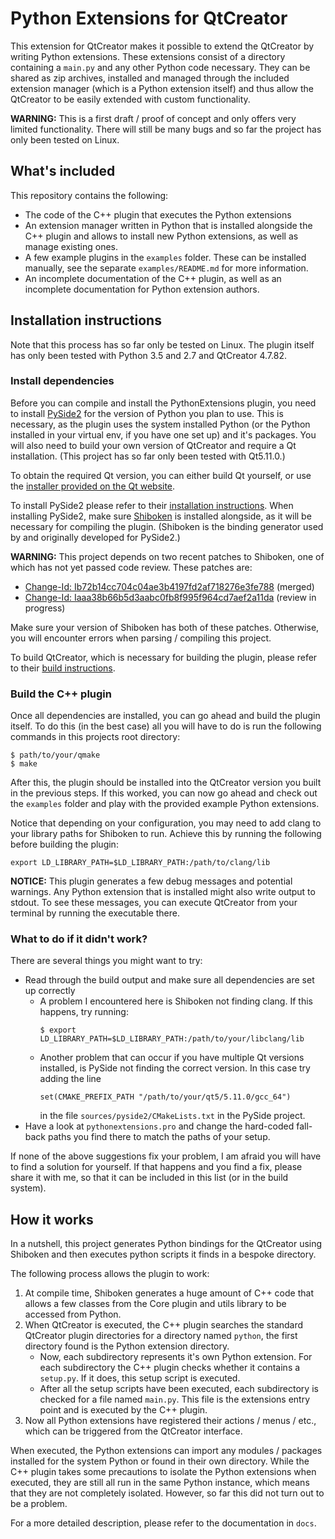 # Python Extensions for QtCreator

This extension for QtCreator makes it possible to extend the QtCreator by writing Python extensions.
These extensions consist of a directory containing a `main.py` and any other Python code necessary.
They can be shared as zip archives, installed and managed through the included extension manager
(which is a Python extension itself) and thus allow the QtCreator to be easily extended with
custom functionality.

**WARNING:** This is a first draft / proof of concept and only offers very limited functionality.
There will still be many bugs and so far the project has only been tested on Linux.


## What's included
This repository contains the following:

 * The code of the C++ plugin that executes the Python extensions
 * An extension manager written in Python that is installed alongside the C++ plugin and allows to
   install new Python extensions, as well as manage existing ones.
 * A few example plugins in the `examples` folder. These can be installed manually, see the
   separate `examples/README.md` for more information.
 * An incomplete documentation of the C++ plugin, as well as an incomplete documentation for Python
   extension authors.

## Installation instructions
Note that this process has so far only be tested on Linux. The plugin itself has only been tested
with Python 3.5 and 2.7 and QtCreator 4.7.82.

### Install dependencies
Before you can compile and install the PythonExtensions plugin, you need to install [PySide2](https://pyside.org)
for the version of Python you plan to use. This is necessary, as the plugin uses the system installed
Python (or the Python installed in your virtual env, if you have one set up) and it's packages. You
will also need to build your own version of QtCreator and require a Qt installation. (This
project has so far only been tested with Qt5.11.0.)

To obtain the required Qt version, you can either build Qt yourself, or use the
[installer provided on the Qt website](https://www.qt.io/download).

To install PySide2 please refer to their [installation instructions](http://wiki.qt.io/Qt_for_Python/GettingStarted).
When installing PySide2, make sure [Shiboken](https://doc.qt.io/qtforpython/shiboken2/contents.html)
is installed alongside, as it will be necessary for compiling the plugin. (Shiboken is the binding
generator used by and originally developed for PySide2.)

**WARNING:** This project depends on two recent patches to Shiboken, one of which has not yet passed
code review. These patches are:

 * [Change-Id: Ib72b14cc704c04ae3b4197fd2af718276e3fe788](https://codereview.qt-project.org/#/c/234966/4)
   (merged)
 * [Change-Id: Iaaa38b66b5d3aabc0fb8f995f964cd7aef2a11da](https://codereview.qt-project.org/#/c/235072/)
   (review in progress)

Make sure your version of Shiboken has both of these patches. Otherwise, you will encounter errors
when parsing / compiling this project.

To build QtCreator, which is necessary for building the plugin, please refer to their
[build instructions](https://doc-snapshots.qt.io/qtcreator-extending/getting-and-building.html).

### Build the C++ plugin
Once all dependencies are installed, you can go ahead and build the plugin itself. To do this (in
the best case) all you will have to do is run the following commands in this projects root directory:
```
$ path/to/your/qmake
$ make
```
After this, the plugin should be installed into the QtCreator version you built in the previous
steps. If this worked, you can now go ahead and check out the `examples` folder and play with the
provided example Python extensions.

Notice that depending on your configuration, you may need to add clang to your library paths for
Shiboken to run. Achieve this by running the following before building the plugin:
```
export LD_LIBRARY_PATH=$LD_LIBRARY_PATH:/path/to/clang/lib
```

**NOTICE:** This plugin generates a few debug messages and potential warnings. Any Python extension
that is installed might also write output to stdout. To see these messages, you can execute
QtCreator from your terminal by running the executable there.

### What to do if it didn't work?
There are several things you might want to try:

 * Read through the build output and make sure all dependencies are set up correctly
   - A problem I encountered here is Shiboken not finding clang. If this happens, try running:
     ```
     $ export LD_LIBRARY_PATH=$LD_LIBRARY_PATH:/path/to/your/libclang/lib
     ```
   - Another problem that can occur if you have multiple Qt versions installed, is PySide not finding
     the correct version. In this case try adding the line
     ```
     set(CMAKE_PREFIX_PATH "/path/to/your/qt5/5.11.0/gcc_64")
     ```
     in the file `sources/pyside2/CMakeLists.txt` in the PySide project.
 * Have a look at `pythonextensions.pro` and change the hard-coded fall-back paths you find there to
   match the paths of your setup.

If none of the above suggestions fix your problem, I am afraid you will have to find a solution for
yourself. If that happens and you find a fix, please share it with me, so that it can be included in
this list (or in the build system).

## How it works
In a nutshell, this project generates Python bindings for the QtCreator using Shiboken and then
executes python scripts it finds in a bespoke directory.

The following process allows the plugin to work:

 1. At compile time, Shiboken generates a huge amount of C++ code that allows a few classes from the
    Core plugin and utils library to be accessed from Python.
 2. When QtCreator is executed, the C++ plugin searches the standard QtCreator plugin directories
    for a directory named `python`, the first directory found is the Python extension directory.
    - Now, each subdirectory represents it's own Python extension. For each subdirectory the
      C++ plugin checks whether it contains a `setup.py`. If it does, this setup script is
      executed.
    - After all the setup scripts have been executed, each subdirectory is checked for a file named
      `main.py`. This file is the extensions entry point and is executed by the C++ plugin.
 3. Now all Python extensions have registered their actions / menus / etc., which can be triggered
    from the QtCreator interface.

When executed, the Python extensions can import any modules / packages installed for the system
Python or found in their own directory. While the C++ plugin takes some precautions to isolate the
Python extensions when executed, they are still all run in the same Python instance, which means that
they are not completely isolated. However, so far this did not turn out to be a problem.

For a more detailed description, please refer to the documentation in `docs`.
